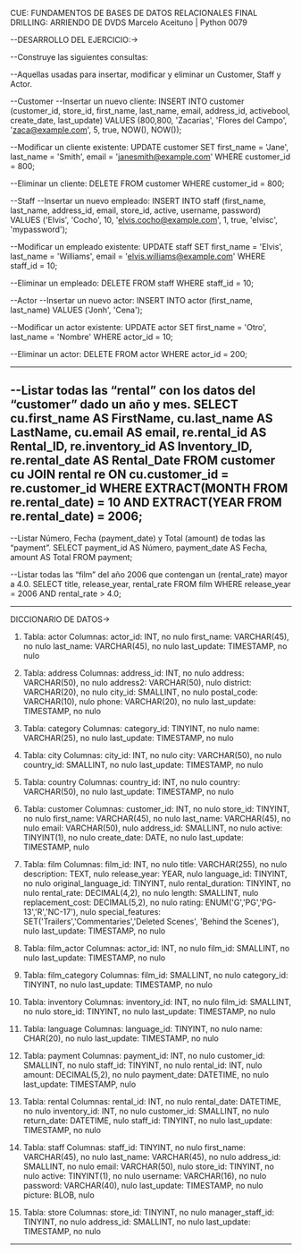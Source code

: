 CUE: FUNDAMENTOS DE BASES DE DATOS RELACIONALES
FINAL DRILLING: ARRIENDO DE DVDS
Marcelo Aceituno | Python 0079

--DESARROLLO DEL EJERCICIO:->

--Construye las siguientes consultas:

--Aquellas usadas para insertar, modificar y eliminar un Customer, Staff y Actor.

--Customer
--Insertar un nuevo cliente:
INSERT INTO customer (customer_id, store_id, first_name, last_name, email, address_id, activebool, create_date, last_update)
VALUES (800,800, 'Zacarias', 'Flores del Campo', 'zaca@example.com', 5, true, NOW(), NOW());

--Modificar un cliente existente:
UPDATE customer
SET first_name = 'Jane', last_name = 'Smith', email = 'janesmith@example.com'
WHERE customer_id = 800;

--Eliminar un cliente:
DELETE FROM customer
WHERE customer_id = 800;


--Staff
--Insertar un nuevo empleado:
INSERT INTO staff (first_name, last_name, address_id, email, store_id, active, username, password)
VALUES ('Elvis', 'Cocho', 10, 'elvis.cocho@example.com', 1, true, 'elvisc', 'mypassword');

--Modificar un empleado existente:
UPDATE staff
SET first_name = 'Elvis', last_name = 'Williams', email = 'elvis.williams@example.com'
WHERE staff_id = 10;

--Eliminar un empleado:
DELETE FROM staff
WHERE staff_id = 10;


--Actor
--Insertar un nuevo actor:
INSERT INTO actor (first_name, last_name)
VALUES ('Jonh', 'Cena');

--Modificar un actor existente:
UPDATE actor
SET first_name = 'Otro', last_name = 'Nombre'
WHERE actor_id = 10;

--Eliminar un actor:
DELETE FROM actor
WHERE actor_id = 200;


------------------
--Listar todas las “rental” con los datos del “customer” dado un año y mes.
SELECT 
	cu.first_name AS FirstName, 
	cu.last_name AS LastName, 
	cu.email AS email, 
	re.rental_id AS Rental_ID,
	re.inventory_id AS Inventory_ID,
	re.rental_date AS Rental_Date
FROM customer cu
JOIN rental re
ON cu.customer_id = re.customer_id
WHERE EXTRACT(MONTH FROM re.rental_date) = 10 AND EXTRACT(YEAR FROM re.rental_date) = 2006;
------


--Listar Número, Fecha (payment_date) y Total (amount) de todas las “payment”.
SELECT payment_id AS Número, payment_date AS Fecha, amount AS Total
FROM payment;


--Listar todas las “film” del año 2006 que contengan un (rental_rate) mayor a 4.0.
SELECT title, release_year, rental_rate
FROM film
WHERE release_year = 2006 AND rental_rate > 4.0;



------------------------------------------
DICCIONARIO DE DATOS->

1. Tabla: actor
Columnas:
	actor_id: INT, no nulo
	first_name: VARCHAR(45), no nulo
	last_name: VARCHAR(45), no nulo
	last_update: TIMESTAMP, no nulo

2. Tabla: address
Columnas:
	address_id: INT, no nulo
	address: VARCHAR(50), no nulo
	address2: VARCHAR(50), nulo
	district: VARCHAR(20), no nulo
	city_id: SMALLINT, no nulo
	postal_code: VARCHAR(10), nulo
	phone: VARCHAR(20), no nulo
	last_update: TIMESTAMP, no nulo

3. Tabla: category
Columnas:
	category_id: TINYINT, no nulo
	name: VARCHAR(25), no nulo
	last_update: TIMESTAMP, no nulo

4. Tabla: city
Columnas:
	city_id: INT, no nulo
	city: VARCHAR(50), no nulo
	country_id: SMALLINT, no nulo
last_update: TIMESTAMP, no nulo

5. Tabla: country
Columnas:
	country_id: INT, no nulo
	country: VARCHAR(50), no nulo
	last_update: TIMESTAMP, no nulo

6. Tabla: customer
Columnas:
	customer_id: INT, no nulo
	store_id: TINYINT, no nulo
	first_name: VARCHAR(45), no nulo
	last_name: VARCHAR(45), no nulo
	email: VARCHAR(50), nulo
	address_id: SMALLINT, no nulo
	active: TINYINT(1), no nulo
	create_date: DATE, no nulo
	last_update: TIMESTAMP, nulo

7. Tabla: film
Columnas:
	film_id: INT, no nulo
	title: VARCHAR(255), no nulo
	description: TEXT, nulo
	release_year: YEAR, nulo
	language_id: TINYINT, no nulo
	original_language_id: TINYINT, nulo
	rental_duration: TINYINT, no nulo
	rental_rate: DECIMAL(4,2), no nulo
	length: SMALLINT, nulo
	replacement_cost: DECIMAL(5,2), no nulo
	rating: ENUM('G','PG','PG-13','R','NC-17'), nulo
	special_features: 
	SET('Trailers','Commentaries','Deleted Scenes',
	'Behind the 	Scenes'), nulo
	last_update: TIMESTAMP, no nulo

8. Tabla: film_actor
Columnas:
	actor_id: INT, no nulo
	film_id: SMALLINT, no nulo
	last_update: TIMESTAMP, no nulo

9. Tabla: film_category
Columnas:
	film_id: SMALLINT, no nulo
	category_id: TINYINT, no nulo
	last_update: TIMESTAMP, no nulo

10. Tabla: inventory
Columnas:
	inventory_id: INT, no nulo
	film_id: SMALLINT, no nulo
	store_id: TINYINT, no nulo
	last_update: TIMESTAMP, no nulo

11. Tabla: language
Columnas:
	language_id: TINYINT, no nulo
	name: CHAR(20), no nulo
	last_update: TIMESTAMP, no nulo

12. Tabla: payment
Columnas:
	payment_id: INT, no nulo
	customer_id: SMALLINT, no nulo
	staff_id: TINYINT, no nulo
	rental_id: INT, nulo
	amount: DECIMAL(5,2), no nulo
	payment_date: DATETIME, no nulo
	last_update: TIMESTAMP, nulo

13. Tabla: rental
Columnas:
	rental_id: INT, no nulo
	rental_date: DATETIME, no nulo
	inventory_id: INT, no nulo
	customer_id: SMALLINT, no nulo
	return_date: DATETIME, nulo
	staff_id: TINYINT, no nulo
last_update: TIMESTAMP, no nulo

14. Tabla: staff
Columnas:
	staff_id: TINYINT, no nulo
	first_name: VARCHAR(45), no nulo
	last_name: VARCHAR(45), no nulo
	address_id: SMALLINT, no nulo
	email: VARCHAR(50), nulo
	store_id: TINYINT, no nulo
	active: TINYINT(1), no nulo
	username: VARCHAR(16), no nulo
	password: VARCHAR(40), nulo
	last_update: TIMESTAMP, no nulo
	picture: BLOB, nulo

15. Tabla: store
Columnas:
	store_id: TINYINT, no nulo
	manager_staff_id: TINYINT, no nulo
	address_id: SMALLINT, no nulo
	last_update: TIMESTAMP, no nulo
------------------------------------------------









